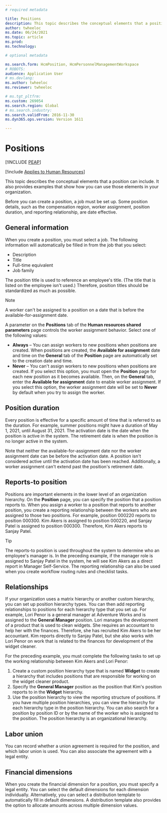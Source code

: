 ```yaml
---
# required metadata

title: Positions
description: This topic describes the conceptual elements that a position can include. It also provides examples that show how you can use those elements in your organization.
author: twheeloc
ms.date: 06/24/2021
ms.topic: article
ms.prod: 
ms.technology: 

# optional metadata

ms.search.form: HcmPosition, HcmPersonnelManagementWorkspace
# ROBOTS: 
audience: Application User
# ms.devlang: 
ms.author: twheeloc
ms.reviewer: twheeloc

# ms.tgt_pltfrm: 
ms.custom: 269054
ms.search.region: Global
# ms.search.industry: 
ms.search.validFrom: 2016-11-30
ms.dyn365.ops.version: Version 1611

---
```


# Positions


[!INCLUDE [PEAP](../includes/peap-1.md)]

[!include [Applies to Human Resources](../includes/applies-to-hr.md)]

This topic describes the conceptual elements that a position can include. It also provides examples that show how you can use those elements in your organization.

Before you can create a position, a job must be set up. Some position details, such as the compensation region, worker assignment, position duration, and reporting relationship, are date effective.

## General information

When you create a position, you must select a job. The following information will automatically be filled in from the job that you select:

- Description
- Title
- Full-time equivalent
- Job family

The position title is used to reference an employee's title. (The title that is listed on the employee isn't used.) Therefore, position titles should be standardized as much as possible.

> [!NOTE]
> A worker can't be assigned to a position on a date that is before the available-for-assignment date.
>
> A parameter on the **Positions** tab of the **Human resources shared parameters** page controls the worker assignment behavior. Select one of the following values:
>
> - **Always** – You can assign workers to new positions when positions are created. When positions are created, the **Available for assignment** date and time on the **General** tab of the **Position** page are automatically set to the creation date and time.
> - **Never** – You can't assign workers to new positions when positions are created. If you select this option, you must open the **Position** page for each new position as it becomes available. Then, on the **General** tab, enter the **Available for assignment** date to enable worker assignment. If you select this option, the worker assignment date will be set to **Never** by default when you try to assign the worker.

## Position duration

Every position is effective for a specific amount of time that is referred to as the duration. For example, summer positions might have a duration of May 1, 2021, until August 31, 2021. The activation date is the date when the position is active in the system. The retirement date is when the position is no longer active in the system.

Note that neither the available-for-assignment date nor the worker assignment date can be before the activation date. A position isn't considered active until the activation date has been reached. Additionally, a worker assignment can't extend past the position's retirement date.

## Reports-to position

Positions are important elements in the lower level of an organization hierarchy. On the **Position** page, you can specify the position that a position reports to. When you assign a worker to a position that reports to another position, you create a reporting relationship between the workers who are assigned to those two positions. For example, position 000220 reports to position 000300. Kim Akers is assigned to position 000220, and Sanjay Patel is assigned to position 000300. Therefore, Kim Akers reports to Sanjay Patel.

> [!TIP]
> The reports-to position is used throughout the system to determine who an employee's manager is. In the preceding example, if the manager role is assigned to Sanjay Patel in the system, he will see Kim Akers as a direct report in Manager Self-Service. The reporting relationship can also be used when you create workflow routing rules and checklist tasks.

## Relationships

If your organization uses a matrix hierarchy or another custom hierarchy, you can set up position hierarchy types. You can then add reporting relationships to positions for each hierarchy type that you set up. For example, Lori Penor is a general manager at Adventure Works and is assigned to the **General Manager** position. Lori manages the development of a product that is used to clean widgets. She requires an accountant to help her with the finances. Therefore, she has recruited Kim Akers to be her accountant. Kim reports directly to Sanjay Patel, but she also works with Lori Penor on work that is related to the finances for development of the widget cleaner.

For the preceding example, you must complete the following tasks to set up the working relationship between Kim Akers and Lori Penor:

1. Create a custom position hierarchy type that is named **Widget** to create a hierarchy that includes positions that are responsible for working on the widget cleaner product.
2. Specify the **General Manager** position as the position that Kim's position reports to in the **Widget** hierarchy.
3. Use the position hierarchy to view the reporting structure of positions. If you have multiple position hierarchies, you can view the hierarchy for each hierarchy type in the position hierarchy. You can also search for a position by position ID or by the name of the worker who is assigned to the position. The position hierarchy is an organizational hierarchy.

## Labor union

You can record whether a union agreement is required for the position, and which labor union is used. You can also associate the agreement with a legal entity.

## Financial dimensions

When you create the financial dimension for a position, you must specify a legal entity. You can select the default dimensions for each dimension individually. Alternatively, you can select a distribution template to automatically fill in default dimensions. A distribution template also provides the option to allocate amounts across multiple dimension values.
